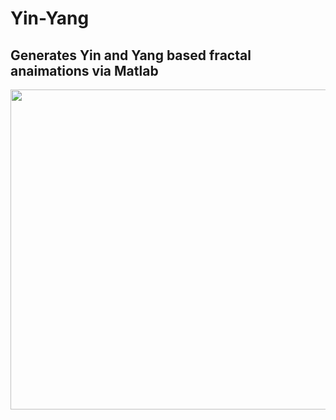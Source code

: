 # Yin-Yang 
## Generates Yin and Yang based fractal anaimations via Matlab

<p align="center">
<img src="https://github.com/Ntropic/Graphics/blob/master/Yin_Yang/Mp4/yin_yang_n_7_m_400.mp4?raw=true" width="512" height="512" />
</p>
